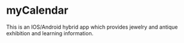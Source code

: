 # myCalendar
This is an IOS/Android hybrid app which provides jewelry and antique exhibition and learning information. 
